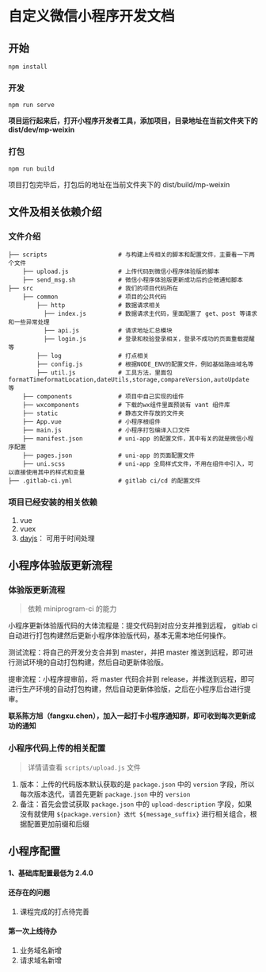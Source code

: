 # 自定义微信小程序开发文档

## 开始

```
npm install
```

### 开发

```
npm run serve
```

**项目运行起来后，打开小程序开发者工具，添加项目，目录地址在当前文件夹下的 dist/dev/mp-weixin**

### 打包

```
npm run build
```

项目打包完毕后，打包后的地址在当前文件夹下的 dist/build/mp-weixin

## 文件及相关依赖介绍

### 文件介绍

```
├── scripts                    # 与构建上传相关的脚本和配置文件，主要看一下两个文件
    ├── upload.js              # 上传代码到微信小程序体验版的脚本
    ├── send_msg.sh            # 微信小程序体验版更新成功后的企微通知脚本
├── src                        # 我们的项目代码所在
    ├── common                 # 项目的公共代码
        ├── http               # 数据请求相关
          ├── index.js         # 数据请求主代码，里面配置了 get、post 等请求和一些异常处理
          ├── api.js           # 请求地址汇总模块
          ├── login.js         # 登录和校验登录相关，登录不成功的页面重载提醒等
        ├── log                # 打点相关
        ├── config.js          # 根据NODE_ENV的配置文件，例如基础路由域名等
        ├── util.js            # 工具方法，里面包formatTimeformatLocation,dateUtils,storage,compareVersion,autoUpdate 等
    ├── components             # 项目中自己实现的组件
    ├── wxcomponents           # 下载的wx组件里面预装有 vant 组件库
    ├── static                 # 静态文件存放的文件夹
    ├── App.vue                # 小程序根组件
    ├── main.js                # 小程序打包编译入口文件
    ├── manifest.json          # uni-app 的配置文件，其中有关的就是微信小程序配置
    ├── pages.json             # uni-app 的页面配置文件
    ├── uni.scss               # uni-app 全局样式文件，不用在组件中引入，可以直接使用其中的样式和变量
├── .gitlab-ci.yml             # gitlab ci/cd 的配置文件
```

### 项目已经安装的相关依赖

1. vue
2. vuex
3. [dayjs](https://dayjs.gitee.io/zh-CN/)： 可用于时间处理

## 小程序体验版更新流程

### 体验版更新流程

> 依赖 miniprogram-ci 的能力

小程序更新体验版代码的大体流程是：提交代码到对应分支并推到远程， gitlab ci 自动进行打包构建然后更新小程序体验版代码，基本无需本地任何操作。

测试流程：将自己的开发分支合并到 master，并把 master 推送到远程，即可进行测试环境的自动打包构建，然后自动更新体验版。

提审流程：小程序提审前，将 master 代码合并到 release，并推送到远程，即可进行生产环境的自动打包构建，然后自动更新体验版，之后在小程序后台进行提审。

**联系陈方旭（fangxu.chen），加入一起打卡小程序通知群，即可收到每次更新成功的通知**

### 小程序代码上传的相关配置

> 详情请查看 `scripts/upload.js` 文件

1. 版本：上传的代码版本默认获取的是 `package.json` 中的 `version` 字段，所以每次版本迭代，请首先更新 `package.json` 中的 `version`
2. 备注：首先会尝试获取 `package.json` 中的 `upload-description` 字段，如果没有就使用 `${package.version} 迭代 ${message_suffix}` 进行相关组合，根据配置更加前缀和后缀

## 小程序配置

#### 1、基础库配置最低为 2.4.0

#### 还存在的问题

1. 课程完成的打点待完善

#### 第一次上线待办

1. 业务域名新增
2. 请求域名新增
